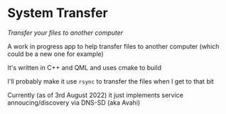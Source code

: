 # System Transfer

_Transfer your files to another computer_

A work in progress app to help transfer files to another computer (which could be a new one for example)

It's written in C++ and QML and uses cmake to build

I'll probably make it use `rsync` to transfer the files when I get to that bit

Currently (as of 3rd August 2022) it just implements service annoucing/discovery via DNS-SD (aka Avahi)
